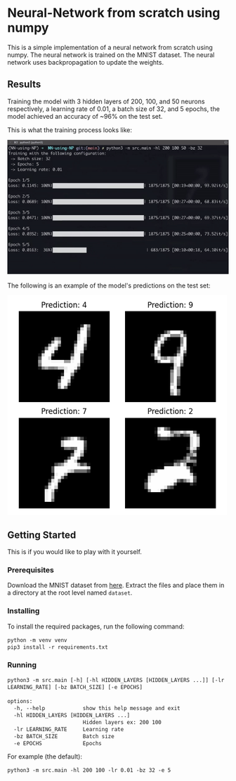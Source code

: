# Neural-Network from scratch using numpy

This is a simple implementation of a neural network from scratch using numpy. The neural network is trained on the MNIST dataset. The neural network uses backpropagation to update the weights.

## Results
Training the model with 3 hidden layers of 200, 100, and 50 neurons respectively, a learning rate of 0.01, a batch size of 32, and 5 epochs, the model achieved an accuracy of ~96% on the test set.

This is what the training process looks like:

![training.gif](res%2Ftraining.gif)

The following is an example of the model's predictions on the test set:

![example.png](res%2Fexample.png)
## Getting Started
This is if you would like to play with it yourself.

### Prerequisites
Download the MNIST dataset from [here](https://www.kaggle.com/datasets/hojjatk/mnist-dataset). Extract the files and place them in a directory at the root level named `dataset`.

### Installing
To install the required packages, run the following command:
```
python -m venv venv
pip3 install -r requirements.txt
```

### Running
```
python3 -m src.main [-h] [-hl HIDDEN_LAYERS [HIDDEN_LAYERS ...]] [-lr LEARNING_RATE] [-bz BATCH_SIZE] [-e EPOCHS]

options:
  -h, --help            show this help message and exit
  -hl HIDDEN_LAYERS [HIDDEN_LAYERS ...]
                        Hidden layers ex: 200 100
  -lr LEARNING_RATE     Learning rate
  -bz BATCH_SIZE        Batch size
  -e EPOCHS             Epochs
```

For example (the default):
```
python3 -m src.main -hl 200 100 -lr 0.01 -bz 32 -e 5
```